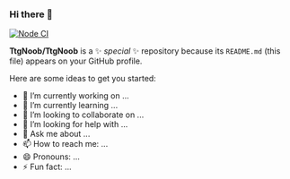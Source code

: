 ### Hi there 👋
[![Node CI](https://github.com/TtgNoob/gamingwithmodi/actions/workflows/node.js.yml/badge.svg?branch=main)](https://github.com/TtgNoob/gamingwithmodi/actions/workflows/node.js.yml)

**TtgNoob/TtgNoob** is a ✨ _special_ ✨ repository because its `README.md` (this file) appears on your GitHub profile.

Here are some ideas to get you started:

- 🔭 I’m currently working on ...
- 🌱 I’m currently learning ...
- 👯 I’m looking to collaborate on ...
- 🤔 I’m looking for help with ...
- 💬 Ask me about ...
- 📫 How to reach me: ...
- 😄 Pronouns: ...
- ⚡ Fun fact: ...

